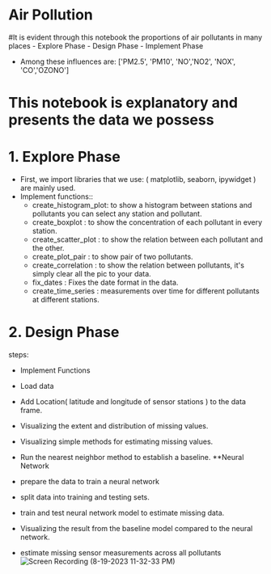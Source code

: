 # Air Pollution

#It is evident through this notebook the proportions of air pollutants in many places
    - Explore Phase
    - Design Phase 
    - Implement Phase

- Among these influences are: ['PM2.5', 'PM10', 'NO','NO2', 'NOX', 'CO','OZONO']

# This notebook is explanatory and presents the data we possess

# 1. Explore Phase
- First, we import libraries that we use: ( matplotlib, seaborn, ipywidget ) are mainly used.
- Implement functions::
  - create_histogram_plot: to show a histogram between stations and pollutants you can select any station and pollutant.
  - create_boxplot : to show the concentration of each pollutant in every station.
  - create_scatter_plot : to show the relation between each pollutant and the other.
  - create_plot_pair : to show pair of two pollutants.
  - create_correlation : to show the relation between pollutants, it's simply clear all the pic to your data.
  - fix_dates : Fixes the date format in the data.
  - create_time_series : measurements over time for different pollutants at different stations.


# 2. Design Phase 
steps:

- Implement Functions
- Load data
- Add Location( latitude and longitude of sensor stations ) to the data frame.
- Visualizing the extent and distribution of missing values.
- Visualizing simple methods for estimating missing values.
- Run the nearest neighbor method to establish a baseline.
**Neural Network

- prepare the data to train a neural network
- split data into training and testing sets.
- train and test neural network model to estimate missing data.
- Visualizing the result from the baseline model compared to the neural network.
- estimate missing sensor measurements across all pollutants
![Screen Recording (8-19-2023 11-32-33 PM)](https://github.com/ahmedtobashahban21/Public-Health/assets/63298272/dec52143-8a96-42fd-a89e-21899b6bb275)






